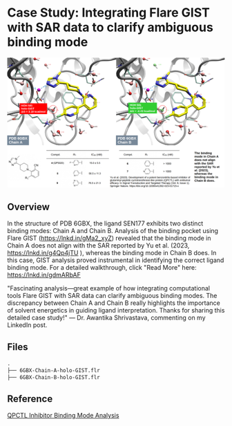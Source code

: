 # Case Study: Integrating Flare GIST with SAR data to clarify ambiguous binding mode
<img src="https://github.com/gkxiao/waters/blob/main/PDB-6GBX/Chain-A-and-B-holo-GIST-Results.png">

## Overview

In the structure of PDB 6GBX, the ligand SEN177 exhibits two distinct binding modes: Chain A and Chain B. Analysis of the binding pocket using Flare GIST (https://lnkd.in/gMa2_xyZ) revealed that the binding mode in Chain A does not align with the SAR reported by Yu et al. (2023, https://lnkd.in/g4Qp4jTU ), whereas the binding mode in Chain B does. In this case, GIST analysis proved instrumental in identifying the correct ligand binding mode. For a detailed walkthrough, click "Read More" here: https://lnkd.in/gdmARbAF

"Fascinating analysis—great example of how integrating computational tools Flare GIST with SAR data can clarify ambiguous binding modes. The discrepancy between Chain A and Chain B really highlights the importance of solvent energetics in guiding ligand interpretation. Thanks for sharing this detailed case study!" — Dr. Awantika Shrivastava, commenting on my LinkedIn post.

## Files
```
.
├── 6GBX-Chain-A-holo-GIST.flr
├── 6GBX-Chain-B-holo-GIST.flr
```
## Reference

[QPCTL Inhibitor Binding Mode Analysis](http://blog.molcalx.com.cn/2024/02/04/qpctl-inhibitor.html#holo-gist)
